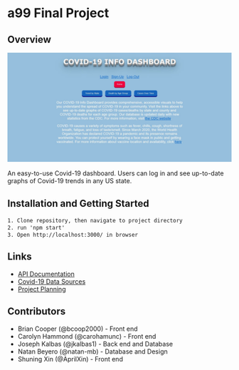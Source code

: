 # a99 Final Project

## Overview

![App Homepage](https://github.com/comp426-2022-spring/a99-furud/blob/main/src/assets/homepage.JPG)

An easy-to-use Covid-19 dashboard. Users can log in and see up-to-date graphs of Covid-19 trends in any US state.

## Installation and Getting Started

```
1. Clone repository, then navigate to project directory
2. run 'npm start'
3. Open http://localhost:3000/ in browser
```

## Links

- [API Documentation](https://github.com/comp426-2022-spring/a99-furud/blob/main/docs/api_documentation.md)
- [Covid-19 Data Sources](https://github.com/comp426-2022-spring/a99-furud/blob/main/docs/cdc_apis.txt)
- [Project Planning](https://github.com/comp426-2022-spring/a99-furud/blob/main/docs/planning.txt)

## Contributors

- Brian Cooper (@bcoop2000) - Front end
- Carolyn Hammond (@carohamunc) - Front end
- Joseph Kalbas (@jkalbas1) - Back end and Database
- Natan Beyero (@natan-mb) - Database and Design
- Shuning Xin (@AprilXin) - Front end
